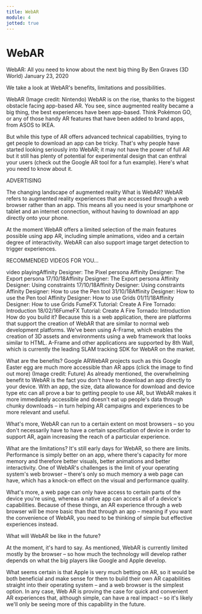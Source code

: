 ```yaml
---
title: WebAR
module: 4
jotted: true
---
```


# WebAR

WebAR: All you need to know about the next big thing
By Ben Graves (3D World) January 23, 2020

We take a look at WebAR's benefits, limitations and possibilities.

WebAR
(Image credit: Nintendo)
WebAR is on the rise, thanks to the biggest obstacle facing app-based AR. You see, since augmented reality became a big thing, the best experiences have been app-based. Think Pokémon GO, or any of those handy AR features that have been added to brand apps, from ASOS to IKEA. 

But while this type of AR offers advanced technical capabilities, trying to get people to download an app can be tricky. That's why people have started looking seriously into WebAR; it may not have the power of full AR but it still has plenty of potential for experimental design that can enthral your users (check out the Google AR tool for a fun example). Here's what you need to know about it.

ADVERTISING

The changing landscape of augmented reality
What is WebAR?
WebAR refers to augmented reality experiences that are accessed through a web browser rather than an app. This means all you need is your smartphone or tablet and an internet connection, without having to download an app directly onto your phone. 

At the moment WebAR offers a limited selection of the main features possible using app AR, including simple animations, video and a certain degree of interactivity. WebAR can also support image target detection to trigger experiences.

RECOMMENDED VIDEOS FOR YOU...

video playingAffinity Designer: The Pixel persona
Affinity Designer: The Export persona
17/10/18Affinity Designer: The Export persona
Affinity Designer: Using constraints
17/10/18Affinity Designer: Using constraints
Affinity Designer: How to use the Pen tool
31/10/18Affinity Designer: How to use the Pen tool
Affinity Designer: How to use Grids
01/11/18Affinity Designer: How to use Grids
FumeFX Tutorial: Create A Fire Tornado: Introduction
18/02/16FumeFX Tutorial: Create A Fire Tornado: Introduction
How do you build it? 
Because this is a web application, there are platforms that support the creation of WebAR that are similar to normal web development platforms. We've been using A-Frame, which enables the creation of 3D assets and environments using a web framework that looks similar to HTML. A-Frame and other applications are supported by 8th Wall, which is currently the leading SLAM tracking SDK for WebAR on the market.

What are the benefits?
Google ARWebAR projects such as this Google Easter egg are much more accessible than AR apps (click the image to find out more) (Image credit: Future)
As already mentioned, the overwhelming benefit to WebAR is the fact you don't have to download an app directly to your device. With an app, the size, data allowance for download and device type etc can all prove a bar to getting people to use AR, but WebAR makes it more immediately accessible and doesn't eat up people's data through chunky downloads – in turn helping AR campaigns and experiences to be more relevant and useful. 

What's more, WebAR can run to a certain extent on most browsers – so you don't necessarily have to have a certain specification of device in order to support AR, again increasing the reach of a particular experience. 


What are the limitations? 
It's still early days for WebAR, so there are limits. Performance is simply better on an app, where there's capacity for more memory and therefore better visuals, better animations and better interactivity. One of WebAR's challenges is the limit of your operating system's web browser – there's only so much memory a web page can have, which has a knock-on effect on the visual and performance quality. 

What's more, a web page can only have access to certain parts of the device you're using, whereas a native app can access all of a device's capabilities. Because of these things, an AR experience through a web browser will be more basic than that through an app – meaning if you want the convenience of WebAR, you need to be thinking of simple but effective experiences instead.

What will WebAR be like in the future?

At the moment, it's hard to say. As mentioned, WebAR is currently limited mostly by the browser – so how much the technology will develop rather depends on what the big players like Google and Apple develop. 

What seems certain is that Apple is very much betting on AR, so it would be both beneficial and make sense for them to build their own AR capabilities straight into their operating system – and a web browser is the simplest option. In any case, Web AR is proving the case for quick and convenient AR experiences that, although simple, can have a real impact – so it's likely we'll only be seeing more of this capability in the future.


